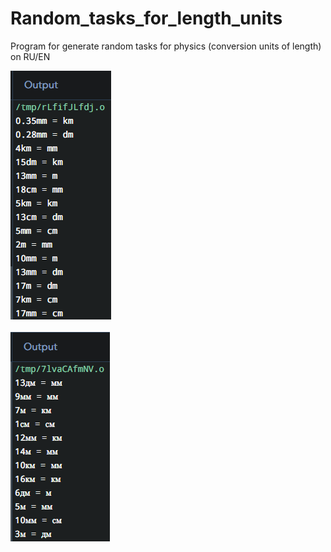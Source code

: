 # Random_tasks_for_length_units 
Program for generate random tasks for physics (conversion units of length) on RU/EN

![](https://github.com/ManiFast/Random_tasks_for_length_units/blob/main/ScreenshotE.png)
</br></br>
![](https://github.com/ManiFast/Random_tasks_for_length_units/blob/main/ScreenshotR.png)
